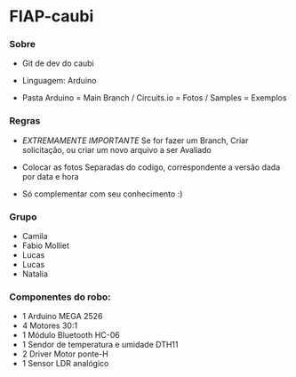 # FIAP-caubi

### Sobre

- Git de dev do caubi

- Linguagem: Arduino

- Pasta Arduino = Main Branch / Circuits.io = Fotos / Samples = Exemplos 

### Regras

- *EXTREMAMENTE IMPORTANTE* Se for fazer um Branch, Criar solicitação, ou criar um novo arquivo a ser Avaliado

- Colocar as fotos Separadas do codigo, correspondente a versão dada por data e hora

- Só complementar com seu conhecimento :)

### Grupo
- Camila
- Fabio Molliet
- Lucas 
- Lucas
- Natalia


### Componentes do robo:

 - 1 Arduino MEGA 2526
 - 4 Motores 30:1
 - 1 Módulo Bluetooth HC-06
 - 1 Sendor de temperatura e umidade DTH11
 - 2 Driver Motor ponte-H
 - 1 Sensor LDR analógico
